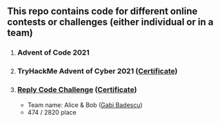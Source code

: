 ## This repo contains code for different online contests or challenges (either individual or in a team)

1. ### Advent of Code 2021

2. ### TryHackMe Advent of Cyber 2021 ([Certificate](https://github.com/andreea-popa22/Certificates/blob/master/AOC_2021.png))

3. ### [Reply Code Challenge](https://challenges.reply.com/tamtamy/challenges/category/coding#home)  ([Certificate](https://github.com/andreea-popa22/Certificates/blob/master/ReplyCodeChallenge2022_Certificate.pdf))

   - Team name: Alice & Bob ([Gabi Badescu](https://github.com/BadescuGabi))
   - 474 / 2820 place